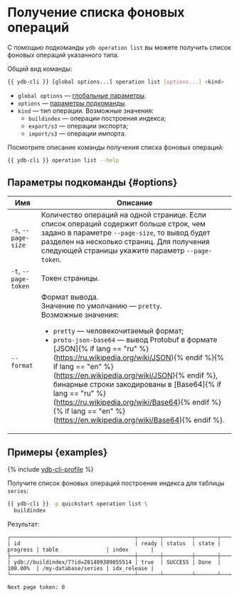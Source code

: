 # Получение списка фоновых операций

С помощью подкоманды `ydb operation list` вы можете получить список фоновых операций указанного типа.

Общий вид команды:

```bash
{{ ydb-cli }} [global options...] operation list [options...] <kind>
```

* `global options` — [глобальные параметры](commands/global-options.md).
* `options` — [параметры подкоманды](#options).
* `kind` — тип операции. Возможные значения:
  * `buildindex` — операции построения индекса;
  * `export/s3` — операции экспорта;
  * `import/s3` — операции импорта.

Посмотрите описание команды получения списка фоновых операций:

```bash
{{ ydb-cli }} operation list --help
```

## Параметры подкоманды {#options}

Имя | Описание
---|---
`-s`, `--page-size` | Количество операций на одной странице. Если список операций содержит больше строк, чем задано в параметре `--page-size`, то вывод будет разделен на несколько страниц. Для получения следующей страницы укажите параметр `--page-token`.
`-t`, `--page-token` | Токен страницы.
`--format` | Формат вывода.<br/>Значение по умолчанию — `pretty`.<br/>Возможные значения:<ul><li>`pretty` — человекочитаемый формат;</li><li>`proto-json-base64` — вывод Protobuf в формате [JSON]{% if lang == "ru" %}(https://ru.wikipedia.org/wiki/JSON){% endif %}{% if lang == "en" %}(https://en.wikipedia.org/wiki/JSON){% endif %}, бинарные строки закодированы в [Base64]{% if lang == "ru" %}(https://ru.wikipedia.org/wiki/Base64){% endif %}{% if lang == "en" %}(https://en.wikipedia.org/wiki/Base64){% endif %}.</li></ul>

## Примеры {examples}

{% include [ydb-cli-profile](../../_includes/ydb-cli-profile.md) %}

Получите список фоновых операций построение индекса для таблицы `series`:

```bash
{{ ydb-cli }} -p quickstart operation list \
  buildindex
```

Результат:

```text
┌───────────────────────────────────────┬───────┬─────────┬───────┬──────────┬─────────────────────┬─────────────┐
| id                                    | ready | status  | state | progress | table               | index       |
├───────────────────────────────────────┼───────┼─────────┼───────┼──────────┼─────────────────────┼─────────────┤
| ydb://buildindex/7?id=281489389055514 | true  | SUCCESS | Done  | 100.00%  | /my-database/series | idx_release |
└───────────────────────────────────────┴───────┴─────────┴───────┴──────────┴─────────────────────┴─────────────┘

Next page token: 0
```
